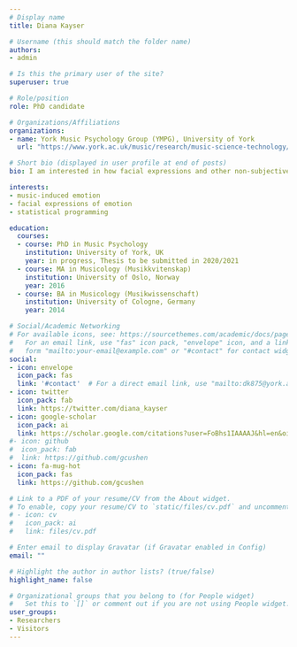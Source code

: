 ```yaml
---
# Display name
title: Diana Kayser

# Username (this should match the folder name)
authors:
- admin

# Is this the primary user of the site?
superuser: true

# Role/position
role: PhD candidate

# Organizations/Affiliations
organizations:
- name: York Music Psychology Group (YMPG), University of York
  url: "https://www.york.ac.uk/music/research/music-science-technology/research-groups/ympg/"

# Short bio (displayed in user profile at end of posts)
bio: I am interested in how facial expressions and other non-subjective indicators of emotion may contribute to our understanding of emotions induced by music.

interests:
- music-induced emotion
- facial expressions of emotion
- statistical programming

education:
  courses:
  - course: PhD in Music Psychology
    institution: University of York, UK
    year: in progress, Thesis to be submitted in 2020/2021
  - course: MA in Musicology (Musikkvitenskap) 
    institution: University of Oslo, Norway
    year: 2016
  - course: BA in Musicology (Musikwissenschaft)
    institution: University of Cologne, Germany
    year: 2014

# Social/Academic Networking
# For available icons, see: https://sourcethemes.com/academic/docs/page-builder/#icons
#   For an email link, use "fas" icon pack, "envelope" icon, and a link in the
#   form "mailto:your-email@example.com" or "#contact" for contact widget.
social:
- icon: envelope
  icon_pack: fas
  link: '#contact'  # For a direct email link, use "mailto:dk875@york.ac.uk".
- icon: twitter
  icon_pack: fab
  link: https://twitter.com/diana_kayser
- icon: google-scholar
  icon_pack: ai
  link: https://scholar.google.com/citations?user=FoBhs1IAAAAJ&hl=en&oi=ao
#- icon: github
#  icon_pack: fab
#  link: https://github.com/gcushen
- icon: fa-mug-hot
  icon_pack: fas
  link: https://github.com/gcushen

# Link to a PDF of your resume/CV from the About widget.
# To enable, copy your resume/CV to `static/files/cv.pdf` and uncomment the lines below.
# - icon: cv
#   icon_pack: ai
#   link: files/cv.pdf

# Enter email to display Gravatar (if Gravatar enabled in Config)
email: ""

# Highlight the author in author lists? (true/false)
highlight_name: false

# Organizational groups that you belong to (for People widget)
#   Set this to `[]` or comment out if you are not using People widget.
user_groups:
- Researchers
- Visitors
---
```



